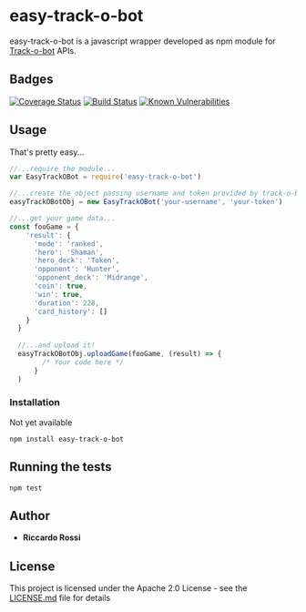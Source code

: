 # easy-track-o-bot

easy-track-o-bot is a javascript wrapper developed as npm module for [Track-o-bot](https://trackobot.com/) APIs.

## Badges

[![Coverage Status](https://coveralls.io/repos/github/RRReDz/easy-track-o-bot/badge.svg)](https://coveralls.io/github/RRReDz/easy-track-o-bot)
[![Build Status](https://travis-ci.org/RRReDz/easy-track-o-bot.svg?branch=master)](https://travis-ci.org/RRReDz/easy-track-o-bot)
[![Known Vulnerabilities](https://snyk.io/test/github/rrredz/easy-track-o-bot/badge.svg)](https://snyk.io/test/github/rrredz/easy-track-o-bot)

## Usage
That's pretty easy...
```js
//...require the module...
var EasyTrackOBot = require('easy-track-o-bot')

//...create the object passing username and token provided by track-o-bot...
easyTrackOBotObj = new EasyTrackOBot('your-username', 'your-token')

//...get your game data...
const fooGame = {
    'result': {
      'mode': 'ranked',
      'hero': 'Shaman',
      'hero_deck': 'Token',
      'opponent': 'Hunter',
      'opponent_deck': 'Midrange',
      'coin': true,
      'win': true,
      'duration': 228,
      'card_history': []
    }
  }
  
  //...and upload it!
  easyTrackOBotObj.uploadGame(fooGame, (result) => {
        /* Your code here */
      }
  )
```

### Installation

Not yet available
```
npm install easy-track-o-bot
```

## Running the tests

```
npm test
```

## Author

* **Riccardo Rossi**

## License

This project is licensed under the Apache 2.0 License - see the [LICENSE.md](LICENSE.md) file for details

